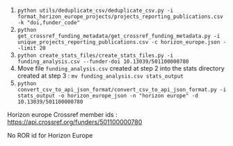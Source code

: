 1. `python utils/deduplicate_csv/deduplicate_csv.py -i format_horizon_europe_projects/projects_reporting_publications.csv -k "doi,funder_code"`
2. `python get_crossref_funding_metadata/get_crossref_funding_metadata.py -i unique_projects_reporting_publications.csv -c horizon_europe.json --limit 20`
3. `python create_stats_files/create_stats_files.py -i funding_analysis.csv --funder-doi 10.13039/501100000780`
4. Move file `funding_analysis.csv` created at step 2 into the stats directory created at step 3 :
`mv funding_analysis.csv stats_output`
5. `python convert_csv_to_api_json_format/convert_csv_to_api_json_format.py -i stats_output -o horizon_europe_json -n "horizon europe" -d 10.13039/501100000780`

Horizon europe Crossref member ids : https://api.crossref.org/funders/501100000780

No ROR id for Horizon Europe
